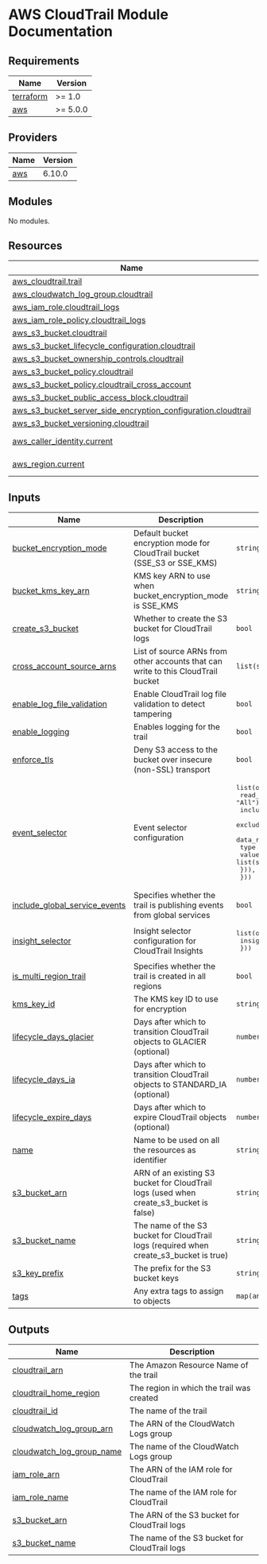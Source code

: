 # AWS CloudTrail Module Documentation

<!-- BEGIN_TF_DOCS -->
## Requirements

| Name | Version |
|------|---------|
| <a name="requirement_terraform"></a> [terraform](#requirement\_terraform) | >= 1.0 |
| <a name="requirement_aws"></a> [aws](#requirement\_aws) | >= 5.0.0 |

## Providers

| Name | Version |
|------|---------|
| <a name="provider_aws"></a> [aws](#provider\_aws) | 6.10.0 |

## Modules

No modules.

## Resources

| Name | Type |
|------|------|
| [aws_cloudtrail.trail](https://registry.terraform.io/providers/hashicorp/aws/latest/docs/resources/cloudtrail) | resource |
| [aws_cloudwatch_log_group.cloudtrail](https://registry.terraform.io/providers/hashicorp/aws/latest/docs/resources/cloudwatch_log_group) | resource |
| [aws_iam_role.cloudtrail_logs](https://registry.terraform.io/providers/hashicorp/aws/latest/docs/resources/iam_role) | resource |
| [aws_iam_role_policy.cloudtrail_logs](https://registry.terraform.io/providers/hashicorp/aws/latest/docs/resources/iam_role_policy) | resource |
| [aws_s3_bucket.cloudtrail](https://registry.terraform.io/providers/hashicorp/aws/latest/docs/resources/s3_bucket) | resource |
| [aws_s3_bucket_lifecycle_configuration.cloudtrail](https://registry.terraform.io/providers/hashicorp/aws/latest/docs/resources/s3_bucket_lifecycle_configuration) | resource |
| [aws_s3_bucket_ownership_controls.cloudtrail](https://registry.terraform.io/providers/hashicorp/aws/latest/docs/resources/s3_bucket_ownership_controls) | resource |
| [aws_s3_bucket_policy.cloudtrail](https://registry.terraform.io/providers/hashicorp/aws/latest/docs/resources/s3_bucket_policy) | resource |
| [aws_s3_bucket_policy.cloudtrail_cross_account](https://registry.terraform.io/providers/hashicorp/aws/latest/docs/resources/s3_bucket_policy) | resource |
| [aws_s3_bucket_public_access_block.cloudtrail](https://registry.terraform.io/providers/hashicorp/aws/latest/docs/resources/s3_bucket_public_access_block) | resource |
| [aws_s3_bucket_server_side_encryption_configuration.cloudtrail](https://registry.terraform.io/providers/hashicorp/aws/latest/docs/resources/s3_bucket_server_side_encryption_configuration) | resource |
| [aws_s3_bucket_versioning.cloudtrail](https://registry.terraform.io/providers/hashicorp/aws/latest/docs/resources/s3_bucket_versioning) | resource |
| [aws_caller_identity.current](https://registry.terraform.io/providers/hashicorp/aws/latest/docs/data-sources/caller_identity) | data source |
| [aws_region.current](https://registry.terraform.io/providers/hashicorp/aws/latest/docs/data-sources/region) | data source |

## Inputs

| Name | Description | Type | Default | Required |
|------|-------------|------|---------|:--------:|
| <a name="input_bucket_encryption_mode"></a> [bucket\_encryption\_mode](#input\_bucket\_encryption\_mode) | Default bucket encryption mode for CloudTrail bucket (SSE\_S3 or SSE\_KMS) | `string` | `"SSE_S3"` | no |
| <a name="input_bucket_kms_key_arn"></a> [bucket\_kms\_key\_arn](#input\_bucket\_kms\_key\_arn) | KMS key ARN to use when bucket\_encryption\_mode is SSE\_KMS | `string` | `null` | no |
| <a name="input_create_s3_bucket"></a> [create\_s3\_bucket](#input\_create\_s3\_bucket) | Whether to create the S3 bucket for CloudTrail logs | `bool` | `true` | no |
| <a name="input_cross_account_source_arns"></a> [cross\_account\_source\_arns](#input\_cross\_account\_source\_arns) | List of source ARNs from other accounts that can write to this CloudTrail bucket | `list(string)` | `[]` | no |
| <a name="input_enable_log_file_validation"></a> [enable\_log\_file\_validation](#input\_enable\_log\_file\_validation) | Enable CloudTrail log file validation to detect tampering | `bool` | `true` | no |
| <a name="input_enable_logging"></a> [enable\_logging](#input\_enable\_logging) | Enables logging for the trail | `bool` | `true` | no |
| <a name="input_enforce_tls"></a> [enforce\_tls](#input\_enforce\_tls) | Deny S3 access to the bucket over insecure (non-SSL) transport | `bool` | `true` | no |
| <a name="input_event_selector"></a> [event\_selector](#input\_event\_selector) | Event selector configuration | <pre>list(object({<br/>    read_write_type                  = optional(string, "All")<br/>    include_management_events        = optional(bool, true)<br/>    exclude_management_event_sources = optional(list(string), [])<br/>    data_resource = optional(list(object({<br/>      type   = string<br/>      values = list(string)<br/>    })), [])<br/>  }))</pre> | `[]` | no |
| <a name="input_include_global_service_events"></a> [include\_global\_service\_events](#input\_include\_global\_service\_events) | Specifies whether the trail is publishing events from global services | `bool` | `true` | no |
| <a name="input_insight_selector"></a> [insight\_selector](#input\_insight\_selector) | Insight selector configuration for CloudTrail Insights | <pre>list(object({<br/>    insight_type = string<br/>  }))</pre> | `[]` | no |
| <a name="input_is_multi_region_trail"></a> [is\_multi\_region\_trail](#input\_is\_multi\_region\_trail) | Specifies whether the trail is created in all regions | `bool` | `true` | no |
| <a name="input_kms_key_id"></a> [kms\_key\_id](#input\_kms\_key\_id) | The KMS key ID to use for encryption | `string` | `null` | no |
| <a name="input_lifecycle_days_glacier"></a> [lifecycle\_days\_glacier](#input\_lifecycle\_days\_glacier) | Days after which to transition CloudTrail objects to GLACIER (optional) | `number` | `null` | no |
| <a name="input_lifecycle_days_ia"></a> [lifecycle\_days\_ia](#input\_lifecycle\_days\_ia) | Days after which to transition CloudTrail objects to STANDARD\_IA (optional) | `number` | `null` | no |
| <a name="input_lifecycle_expire_days"></a> [lifecycle\_expire\_days](#input\_lifecycle\_expire\_days) | Days after which to expire CloudTrail objects (optional) | `number` | `null` | no |
| <a name="input_name"></a> [name](#input\_name) | Name to be used on all the resources as identifier | `string` | n/a | yes |
| <a name="input_s3_bucket_arn"></a> [s3\_bucket\_arn](#input\_s3\_bucket\_arn) | ARN of an existing S3 bucket for CloudTrail logs (used when create\_s3\_bucket is false) | `string` | `null` | no |
| <a name="input_s3_bucket_name"></a> [s3\_bucket\_name](#input\_s3\_bucket\_name) | The name of the S3 bucket for CloudTrail logs (required when create\_s3\_bucket is true) | `string` | `null` | no |
| <a name="input_s3_key_prefix"></a> [s3\_key\_prefix](#input\_s3\_key\_prefix) | The prefix for the S3 bucket keys | `string` | `"cloudtrail"` | no |
| <a name="input_tags"></a> [tags](#input\_tags) | Any extra tags to assign to objects | `map(any)` | `{}` | no |

## Outputs

| Name | Description |
|------|-------------|
| <a name="output_cloudtrail_arn"></a> [cloudtrail\_arn](#output\_cloudtrail\_arn) | The Amazon Resource Name of the trail |
| <a name="output_cloudtrail_home_region"></a> [cloudtrail\_home\_region](#output\_cloudtrail\_home\_region) | The region in which the trail was created |
| <a name="output_cloudtrail_id"></a> [cloudtrail\_id](#output\_cloudtrail\_id) | The name of the trail |
| <a name="output_cloudwatch_log_group_arn"></a> [cloudwatch\_log\_group\_arn](#output\_cloudwatch\_log\_group\_arn) | The ARN of the CloudWatch Logs group |
| <a name="output_cloudwatch_log_group_name"></a> [cloudwatch\_log\_group\_name](#output\_cloudwatch\_log\_group\_name) | The name of the CloudWatch Logs group |
| <a name="output_iam_role_arn"></a> [iam\_role\_arn](#output\_iam\_role\_arn) | The ARN of the IAM role for CloudTrail |
| <a name="output_iam_role_name"></a> [iam\_role\_name](#output\_iam\_role\_name) | The name of the IAM role for CloudTrail |
| <a name="output_s3_bucket_arn"></a> [s3\_bucket\_arn](#output\_s3\_bucket\_arn) | The ARN of the S3 bucket for CloudTrail logs |
| <a name="output_s3_bucket_name"></a> [s3\_bucket\_name](#output\_s3\_bucket\_name) | The name of the S3 bucket for CloudTrail logs |
<!-- END_TF_DOCS -->
